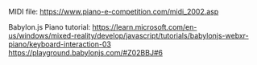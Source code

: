 
MIDI file:
https://www.piano-e-competition.com/midi_2002.asp

Babylon.js Piano tutorial:
https://learn.microsoft.com/en-us/windows/mixed-reality/develop/javascript/tutorials/babylonjs-webxr-piano/keyboard-interaction-03
https://playground.babylonjs.com/#Z02BBJ#6

